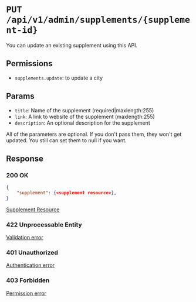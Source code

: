 # `PUT /api/v1/admin/supplements/{supplement-id}`
You can update an existing supplement using this API.


## Permissions

- `supplements.update`: to update a city

## Params

- `title`: Name of the supplement (required|maxlength:255)
- `link`: A link to website of the supplement (maxlength:255)
- `description`: An optional description for the supplement

All of the parameters are optional. If you don't pass them, they won't get updated.
You still can set them to null if you want.

## Response

### 200 OK

```json
{
    "supplement": {<supplement resource>},
}
```

[Supplement Resource](../../resources/supplement.md)

### 422 Unprocessable Entity
[Validation error](../../validation-errors.md)

### 401 Unauthorized
[Authentication error](../../authentication-errors.md)

### 403 Forbidden
[Permission error](../../permission-errors.md)
